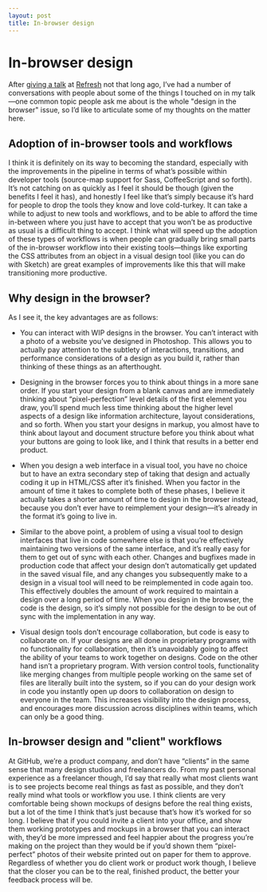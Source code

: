 ```yaml
---
layout: post
title: In-browser design
---
```


# In-browser design

After [giving a talk](https://speakerdeck.com/cobyism/design-in-the-realm-of-open-source) at
[Refresh](http://refreshbelfast.org/) not that long ago, I’ve had a number of
conversations with people about some of the things I touched on in my talk—one common topic people
ask me about is the whole "design in the browser" issue, so I’d like to articulate some of my 
thoughts on the matter here.

## Adoption of in-browser tools and workflows

I think it is definitely on its way to becoming the standard, especially with the improvements in the pipeline in terms of what’s possible within developer tools (source-map support for Sass, CoffeeScript and so forth). It’s not catching on as quickly as I feel it should be though (given the benefits I feel it has), and honestly I feel like that’s simply because it’s hard for people to drop the tools they know and love cold-turkey. It can take a while to adjust to new tools and workflows, and to be able to afford the time in-between where you just have to accept that you won’t be as productive as usual is a difficult thing to accept. I think what will speed up the adoption of these types of workflows is when people can gradually bring small parts of the in-browser workflow into their existing tools—things like exporting the CSS attributes from an object in a visual design tool (like you can do with Sketch) are great examples of improvements like this that will make transitioning more productive.

## Why design in the browser?

As I see it, the key advantages are as follows:

- You can interact with WIP designs in the browser. You can’t interact with a photo of a website you’ve designed in Photoshop. This allows you to actually pay attention to the subtlety of interactions, transitions, and performance considerations of a design as you build it, rather than thinking of these things as an afterthought.

- Designing in the browser forces you to think about things in a more sane order. If you start your design from a blank canvas and are immediately thinking about “pixel-perfection” level details of the first element you draw, you’ll spend much less time thinking about the higher level aspects of a design like information architecture, layout considerations, and so forth. When you start your designs in markup, you almost have to think about layout and document structure before you think about what your buttons are going to look like, and I think that results in a better end product.

- When you design a web interface in a visual tool, you have no choice but to have an extra secondary step of taking that design and actually coding it up in HTML/CSS after it’s finished. When you factor in the amount of time it takes to complete both of these phases, I believe it actually takes a shorter amount of time to design in the browser instead, because you don’t ever have to reimplement your design—it’s already in the format it’s going to live in.

- Similar to the above point, a problem of using a visual tool to design interfaces that live in code somewhere else is that you’re effectively maintaining two versions of the same interface, and it’s really easy for them to get out of sync with each other. Changes and bugfixes made in production code that affect your design don’t automatically get updated in the saved visual file, and any changes you subsequently make to a design in a visual tool will need to be reimplemented in code again too. This effectively doubles the amount of work required to maintain a design over a long period of time. When you design in the browser, the code is the design, so it’s simply not possible for the design to be out of sync with the implementation in any way.

- Visual design tools don’t encourage collaboration, but code is easy to collaborate on. If your designs are all done in proprietary programs with no functionality for collaboration, then it’s unavoidably going to affect the ability of your teams to work together on designs. Code on the other hand isn’t a proprietary program. With version control tools, functionality like merging changes from multiple people working on the same set of files are literally built into the system, so if you can do your design work in code you instantly open up doors to collaboration on design to everyone in the team. This increases visibility into the design process, and encourages more discussion across disciplines within teams, which can only be a good thing.

## In-browser design and "client" workflows

At GitHub, we’re a product company, and don’t have “clients” in the same sense that many design studios and freelancers do. From my past personal experience as a freelancer though, I’d say that really what most clients want is to see projects become real things as fast as possible, and they don’t really mind what tools or workflow you use. I think clients are very comfortable being shown mockups of designs before the real thing exists, but a lot of the time I think that’s just because that’s how it’s worked for so long. I believe that if you could invite a client into your office, and show them working prototypes and mockups in a browser that you can interact with, they’d be more impressed and feel happier about the progress you’re making on the project than they would be if you’d shown them “pixel-perfect” photos of their website printed out on paper for them to approve. Regardless of whether you do client work or product work though, I believe that the closer you can be to the real, finished product, the better your feedback process will be.
